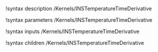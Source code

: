 !syntax description /Kernels/INSTemperatureTimeDerivative

!syntax parameters /Kernels/INSTemperatureTimeDerivative

!syntax inputs /Kernels/INSTemperatureTimeDerivative

!syntax children /Kernels/INSTemperatureTimeDerivative
